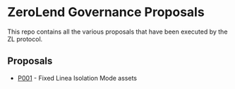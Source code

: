 # ZeroLend Governance Proposals

This repo contains all the various proposals that have been executed by the ZL protocol.

## Proposals

- [P001](./src/p001) - Fixed Linea Isolation Mode assets
